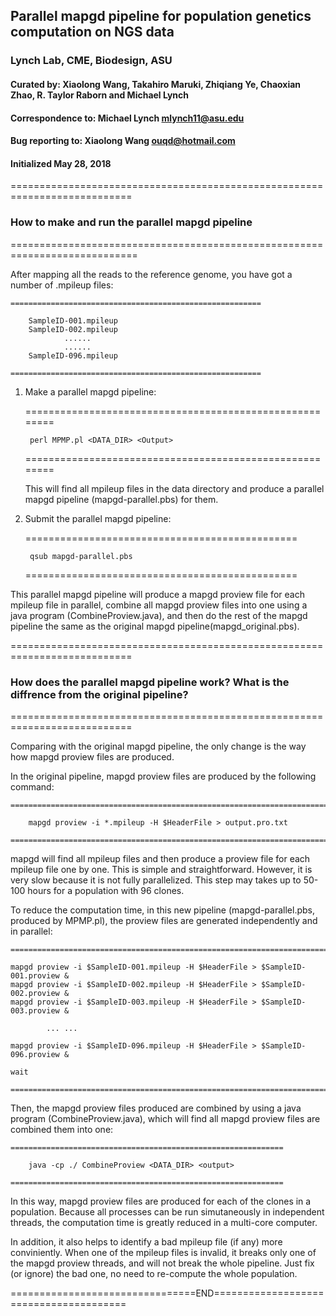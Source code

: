 ## Parallel mapgd pipeline for population genetics computation on NGS data
### Lynch Lab, CME, Biodesign, ASU 
#### Curated by: Xiaolong Wang, Takahiro Maruki, Zhiqiang Ye, Chaoxian Zhao, R. Taylor Raborn and Michael Lynch
#### Correspondence to: Michael Lynch <mlynch11@asu.edu>
#### Bug reporting to: Xiaolong Wang <ouqd@hotmail.com>
#### Initialized May 28, 2018

===========================================================================
### How to make and run the parallel mapgd pipeline  
============================================================================			
		
After mapping all the reads to the reference genome, you have got a number of .mpileup files: 

	========================================================
	
		SampleID-001.mpileup
		SampleID-002.mpileup
				......
				......
		SampleID-096.mpileup
		
	========================================================

1. Make a parallel mapgd pipeline: 

	========================================================
	
		perl MPMP.pl <DATA_DIR> <Output>
		
	========================================================
	
	This will find all mpileup files in the data directory and produce a parallel mapgd pipeline (mapgd-parallel.pbs) for them.

2. Submit the parallel mapgd pipeline:

	===============================================

		qsub mapgd-parallel.pbs
		
	===============================================
	
This parallel mapgd pipeline will produce a mapgd proview file for each mpileup file in parallel, combine all mapgd proview files into one using a java program (CombineProview.java), and then do the rest of the mapgd pipeline the same as the original mapgd pipeline(mapgd_original.pbs).

===========================================================================
### How does the parallel mapgd pipeline work? What is the diffrence from the original pipeline?
===========================================================================

Comparing with the original mapgd pipeline, the only change is the way how mapgd proview files are produced.

In the original pipeline, mapgd proview files are produced by the following command:

	=========================================================================
 
		mapgd proview -i *.mpileup -H $HeaderFile > output.pro.txt 
		
 	=========================================================================

mapgd will find all mpileup files and then produce a proview file for each mpileup file one by one. This is simple and straightforward. However, it is very slow because it is not fully parallelized. This step may takes up to 50-100 hours for a population with 96 clones. 

To reduce the computation time, in this new pipeline (mapgd-parallel.pbs, produced by MPMP.pl), the proview files are generated independently and in parallel:
 
	====================================================================================
	
	mapgd proview -i $SampleID-001.mpileup -H $HeaderFile > $SampleID-001.proview &
	mapgd proview -i $SampleID-002.mpileup -H $HeaderFile > $SampleID-002.proview &
	mapgd proview -i $SampleID-003.mpileup -H $HeaderFile > $SampleID-003.proview &
	
			... ...
			
	mapgd proview -i $SampleID-096.mpileup -H $HeaderFile > $SampleID-096.proview &
	
	wait
	
	=====================================================================================

Then, the mapgd proview files produced are combined by using a java program (CombineProview.java), which will find all mapgd proview files are combined them into one:

	=============================================================
	
		java -cp ./ CombineProview <DATA_DIR> <output>
		
	=============================================================
	
In this way, mapgd proview files are produced for each of the clones in a population. Because all processes can be run simutaneously in independent threads, the computation time is greatly reduced in a multi-core computer.

In addition, it also helps to identify a bad mpileup file (if any) more conviniently. When one of the mpileup files is invalid, it breaks only one of the mapgd proview threads, and will not break the whole pipeline. Just fix (or ignore) the bad one, no need to re-compute the whole population.
	
================================END=======================================
